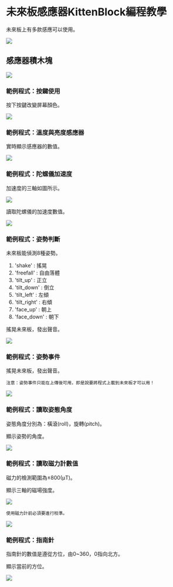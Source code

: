 # 未來板感應器KittenBlock編程教學

未來板上有多款感應可以使用。

![](../../functional_module/PWmodules/images/kbbanner.png)

## 感應器積木塊

![](../images/sensors.png)

### 範例程式：按鍵使用

按下按鍵改變屏幕顏色。

![](../images/sensors_code1.png)

### 範例程式：溫度與亮度感應器

實時顯示感應器的數值。

![](../images/sensors_code2.png)

### 範例程式：陀螺儀加速度

加速度的三軸如圖所示。

![](../images/gyro.png)

讀取陀螺儀的加速度數值。

![](../images/sensors_code3.png)

### 範例程式：姿勢判斷

未來板能偵測8種姿勢。

1. 'shake' : 搖晃
2. 'freefall' : 自由落體
3. 'tilt_up' : 正立
4. 'tilt_down' : 倒立
5. 'tilt_left' : 左傾
6. 'tilt_right' : 右傾
7. 'face_up' : 朝上
8. 'face_down' : 朝下

搖晃未來板，發出聲音。

![](../images/sensors_code4.png)

### 範例程式：姿勢事件

搖晃未來板，發出聲音。

    注意：姿勢事件只能在上傳後可用，即是說要將程式上載到未來板才可以用！

![](../images/sensors_code5.png)

### 範例程式：讀取姿態角度

姿態角度分別為：橫滾(roll)，旋轉(pitch)。

顯示姿勢的角度。

![](../images/sensors_code6.png)

### 範例程式：讀取磁力計數值

磁力的檢測範圍為±800(μT)。

顯示三軸的磁場強度。

![](../images/sensors_code7.png)

    使用磁力計前必須要進行校準。

![](../images/calibrate.jpg)

### 範例程式：指南針

指南針的數值是遵從方位，由0~360，0指向北方。

顯示當前的方位。

![](../images/sensors_code8.png)
